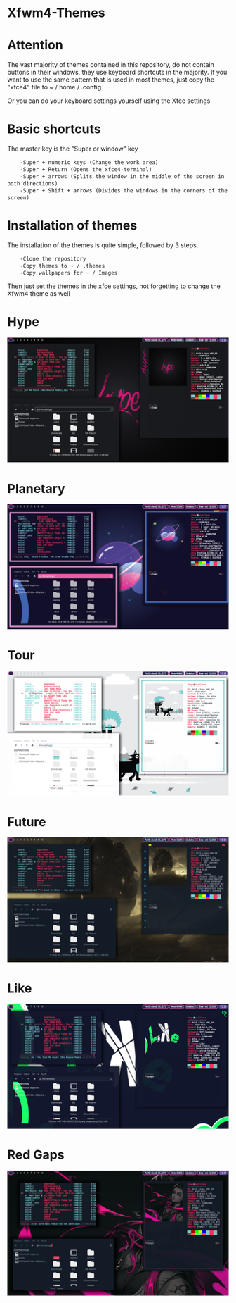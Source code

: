 # Xfwm4-Themes

#  Attention
  
  The vast majority of themes contained in this repository, do not contain buttons in their windows, 
  they use keyboard shortcuts in the majority.
  If you want to use the same pattern that is used in most themes, 
  just copy the "xfce4" file to ~ / home / .config

Or you can do your keyboard settings yourself using the Xfce settings

# Basic shortcuts

The master key is the "Super or window" key

    	-Super + numeric keys (Change the work area)
    	-Super + Return (Opens the xfce4-terminal)
    	-Super + arrows (Splits the window in the middle of the screen in both directions)
    	-Super + Shift + arrows (Divides the windows in the corners of the screen)


# Installation of themes

The installation of the themes is quite simple,
followed by 3 steps.

		-Clone the repository
		-Copy themes to ~ / .themes
		-Copy wallpapers for ~ / Images

Then just set the themes in the xfce settings, not forgetting to change the Xfwm4 theme as well

# Hype 

![alt text](https://github.com/hype-moment/Xfwm4-Themes/blob/master/Examples/Hype.png)

# Planetary

![alt text](https://github.com/hype-moment/Xfwm4-Themes/blob/master/Examples/Planetary.png)

# Tour

![alt text](https://github.com/hype-moment/Xfwm4-Themes/blob/master/Examples/Tour.png)

# Future

![alt text](https://github.com/hype-moment/Xfwm4-Themes/blob/master/Examples/Future.png)

# Like

![alt text](https://github.com/hype-moment/Xfwm4-Themes/blob/master/Examples/Like.png)

# Red Gaps

![alt text](https://github.com/hype-moment/Xfwm4-Themes/blob/master/Examples/Red-Gaps.png)
